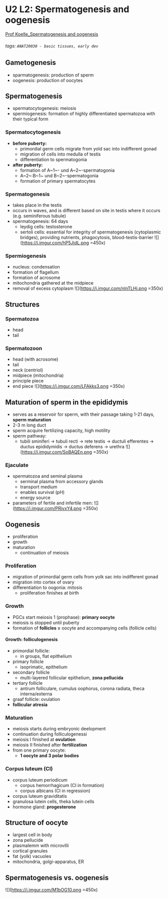 # U2 L2: Spermatogenesis and oogenesis
[Prof Koelle_Spermatogenesis and oogenesis](https://brightspace.ucd.ie/d2l/le/content/155871/viewContent/1698688/View)
###### tags: `ANAT20030 - basic tissues, early dev`

## Gametogenesis
- sparmatogenesis: production of sperm
- oogenesis: production of oocytes

## Spermatogenesis
- spermatocytogenesis: meiosis
- spermiogenesis: formation of highly differentiated spermatozoa with their typical form

### Spermatocytogenesis
- **before puberty:**
    - primordial germ cells migrate from yold sac into indifferent gonad
    - migration of cells into medulla of testis
    - differentiation to spermatogonia
- **after puberty:**
    - formation of A~1~- und A~2~-spermatogonia
    - A~2~:B~1~ und B~2~-spermatogonia
    - formation of primary spermatocytes

### Spermatogenesis
- takes place in the testis
- occurs in waves, and is different based on site in testis where it occurs (e.g. seminiferous tubule)
- spermatogenesis: 64 days
    - leydig cells: testosterone
    - sertoli cells: essential for integrity of spermatogenesis (cytoplasmic bridges), providing nutrients, phagocytosis, blood-testis-barrier
![](https://i.imgur.com/hP5JjdL.png =450x)

### Spermiogenesis
- nucleus: condensation
- formation of flagellum
- formation of acrosome
- mitochondria gathered at the midpiece
- removal of excess cytoplasm
![](https://i.imgur.com/nInTLHj.png =350x)

## Structures
### Spermatozoa
- head
- tail

### Spermatozoon
- head (with acrosome)
- tail
- neck (centriol)
- midpiece (mitochondria)
- principle piece
- end piece
![](https://i.imgur.com/LFAkks3.png =350x)

## Maturation of sperm in the epididymis
- serves as a reservoir for sperm, with their passage taking 1-21 days, **sperm maturation**
- 2-3 m long duct
- sperm acquire fertilizing capacity, high motility
- sperm pathway:
    - tubili sminiferi → tubuli recti → rete testis → ductuli efferentes → ductus epididymidis → ductus deferens → urethra
    ![](https://i.imgur.com/SoBAQEn.png =350x)

### Ejaculate
- spermatozoa and seminal plasma
    - serminal plasma from accessory glands
    - transport medium
    - enables survival (pH)
    - energy source
- parameters of fertile and infertile men:
![](https://i.imgur.com/PRivxY4.png =350x)

## Oogenesis
- proliferation
- growth
- maturation
    - continuation of meiosis

### Proliferation
- migration of primordial germ cells from yolk sac into indifferent gonad
- migration into cortex of ovary
- differentiation to oogonia: mitosis
    - proliferation finishes at birth

### Growth
- PGCs start meiosis 1 (prophase): **primary oocyte**
- meiosis is stopped until puberty
- formation of **follicles =** oocyte and accompanying cells (follicle cells)

#### Growth: folliculogenesis
- primordial follicle:
    - in groups, flat epithelium
- primary follicle
    - isoprimatic, epithelium
- secondary follicle
    - multi-layered follicular epithelium, **zona pellucida**
- tertiary follicle
    - antrum folliculare, cumulus oophorus, corona radiata, theca interna/externa
- graaf follicle: ovulation
- **follicular atresia**

### Maturation
- meiosis starts during embryonic deelopment
- continuation during folliculogenessi
- meiosis I finished at **ovulation**
- meiosis II finished after **fertilization**
- from one primary oocyte:
    - **1 oocyte and 3 polar bodies**

### Corpus luteum (Cl)
- corpus luteum periodicum
    - corpus hemorrhagicum (Cl in formation)
    - corpus albicans (Cl in regression)
- corpus luteum graviditatis
- granulosa lutein cells, theka lutein cells
- hormone gland: **progesterone**

## Structure of oocyte
- largest cell in body
- zona pellucide
- plasmalemm with microvilli
- cortical granules
- fat (yolk) vacuoles
- mitochondria, golgi-apparatus, ER

## Spermatogenesis vs. oogenesis
![](https://i.imgur.com/M1bOG10.png =450x)
